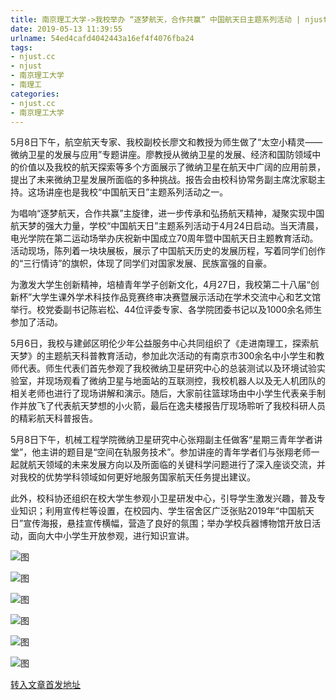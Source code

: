 ```yaml
---
title: 南京理工大学->我校举办 “逐梦航天，合作共赢” 中国航天日主题系列活动 | njust.cc
date: 2019-05-13 11:39:55
urlname: 54ed4cafd4042443a16ef4f4076fba24
tags: 
- njust.cc
- njust
- 南京理工大学
- 南理工
categories:
- njust.cc
- 南京理工大学
---
```



5月8日下午，航空航天专家、我校副校长廖文和教授为师生做了“太空小精灵——微纳卫星的发展与应用”专题讲座。廖教授从微纳卫星的发展、经济和国防领域中的价值以及我校的航天探索等多个方面展示了微纳卫星在航天中广阔的应用前景，提出了未来微纳卫星发展所面临的多种挑战。报告会由校科协常务副主席沈家聪主持。这场讲座也是我校“中国航天日”主题系列活动之一。

为唱响“逐梦航天，合作共赢”主旋律，进一步传承和弘扬航天精神，凝聚实现中国航天梦的强大力量，学校“中国航天日”主题系列活动于4月24日启动。当天清晨，电光学院在第二运动场举办庆祝新中国成立70周年暨中国航天日主题教育活动。活动现场，陈列着一块块展板，展示了中国航天历史的发展历程，写着同学们创作的“三行情诗”的旗帜，体现了同学们对国家发展、民族富强的自豪。

为激发大学生创新精神，培植青年学子创新文化，4月27日，我校第二十八届“创新杯”大学生课外学术科技作品竞赛终审决赛暨展示活动在学术交流中心和艺文馆举行。校党委副书记陈岩松、44位评委专家、各学院团委书记以及1000余名师生参加了活动。

5月6日，我校与建邺区明伦少年公益服务中心共同组织了《走进南理工，探索航天梦》的主题航天科普教育活动，参加此次活动的有南京市300余名中小学生和教师代表。师生代表们首先参观了我校微纳卫星研究中心的总装测试以及环境试验实验室，并现场观看了微纳卫星与地面站的互联测控，我校机器人以及无人机团队的相关老师也进行了现场讲解和演示。随后，大家前往篮球场由中小学生代表亲手制作并放飞了代表航天梦想的小火箭，最后在逸夫楼报告厅现场聆听了我校科研人员的精彩航天科普报告。

5月8日下午，机械工程学院微纳卫星研究中心张翔副主任做客“星期三青年学者讲堂”，他主讲的题目是“空间在轨服务技术”。参加讲座的青年学者们与张翔老师一起就航天领域的未来发展方向以及所面临的关键科学问题进行了深入座谈交流，并对我校的优势学科领域如何更好地服务国家航天任务提出建议。

此外，校科协还组织在校大学生参观小卫星研发中心，引导学生激发兴趣，普及专业知识；利用宣传栏等设置，在校园内、学生宿舍区广泛张贴2019年“中国航天日”宣传海报，悬挂宣传横幅，营造了良好的氛围；举办学校兵器博物馆开放日活动，面向大中小学生开放参观，进行知识宣讲。



![图](http://zs.njust.edu.cn/_upload/article/images/fa/6f/e3461ea343f987787a1e5b39f274/aa8750d4-23a7-4ef8-bbe8-9bcc2786bbd6.jpg)

![图](http://zs.njust.edu.cn/_upload/article/images/fa/6f/e3461ea343f987787a1e5b39f274/bfa57374-2c95-4b4c-a53f-22096b625322.jpg)

![图](http://zs.njust.edu.cn/_upload/article/images/fa/6f/e3461ea343f987787a1e5b39f274/589f3199-5e4c-4bc5-ab59-5e847ff160a7.png)

![图](http://zs.njust.edu.cn/_upload/article/images/fa/6f/e3461ea343f987787a1e5b39f274/710e81d0-722a-4b3c-be58-923ae9debeec.jpg)

![图](http://zs.njust.edu.cn/_upload/article/images/fa/6f/e3461ea343f987787a1e5b39f274/2d94a483-3637-45a3-8e06-2402445f8a6c.jpg)

![图](http://zs.njust.edu.cn/_upload/article/images/fa/6f/e3461ea343f987787a1e5b39f274/0c78c019-3e53-417b-982e-8091ee5345ed.jpg)

[转入文章首发地址](http://zs.njust.edu.cn/11/98/c4621a201112/page.htm)